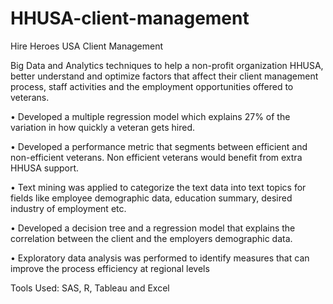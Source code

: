 # HHUSA-client-management
Hire Heroes USA Client Management

Big Data and Analytics techniques to help a non-profit organization HHUSA, better understand and optimize factors that affect their client management process, staff activities and the employment opportunities offered to veterans.

•	Developed a multiple regression model which explains 27% of the variation in how quickly a veteran gets hired.

•	Developed a performance metric that segments between efficient and non-efficient veterans. Non efficient veterans would benefit from extra HHUSA support.

•	Text mining was applied to categorize the text data into text topics for fields like employee demographic data, education summary, desired industry of employment etc.

•	Developed a decision tree and a regression model that explains the correlation between the client and the employers demographic data.

•	Exploratory data analysis was performed to identify measures that can improve the process efficiency at regional levels

Tools Used: SAS, R, Tableau and Excel
